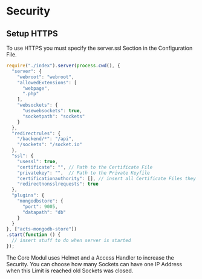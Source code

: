# Security
## Setup HTTPS

To use HTTPS you must specify the server.ssl Section in the Configuration File.

```javascript
require("./index").server(process.cwd(), {
  "server": {
    "webroot": "webroot",
    "allowedExtensions": [
      "webpage",
      ".php"
    ],
    "websockets": {
      "usewebsockets": true,
      "socketpath": "sockets"
    }
  },
  "redirectrules": {
    "/backend/*": "/api",
    "/sockets": "/socket.io"
  },
  "ssl": {
    "usessl": true,
    "certificate": "", // Path to the Certificate File
    "privatekey": "",  // Path to the Private Keyfile
    "certificationauthority": [], // insert all Certificate Files they are in the Certificates Chain
    "redirectnonsslrequests": true
  },
  "plugins": {
    "mongodbstore": {
      "port": 9005,
      "datapath": "db"
    }
  }
}, ["acts-mongodb-store"])
.start(function () {
  // insert stuff to do when server is started
});
```

The Core Modul uses Helmet and a Access Handler to increase the Security. You can choose how many Sockets can have one IP Address when this Limit is reached old Sockets was closed.